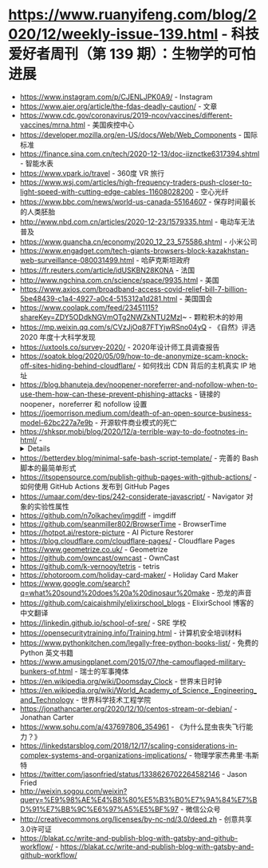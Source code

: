 # https://www.ruanyifeng.com/blog/2020/12/weekly-issue-139.html - 科技爱好者周刊（第 139 期）：生物学的可怕进展

- https://www.instagram.com/p/CJENLJPK0A9/ - Instagram
- https://www.aier.org/article/the-fdas-deadly-caution/ - 文章
- https://www.cdc.gov/coronavirus/2019-ncov/vaccines/different-vaccines/mrna.html - 美国疾控中心
- https://developer.mozilla.org/en-US/docs/Web/Web_Components - 国际标准
- https://finance.sina.com.cn/tech/2020-12-13/doc-iiznctke6317394.shtml - 智能水表
- https://www.vpark.io/travel - 360度 VR 旅行
- https://www.wsj.com/articles/high-frequency-traders-push-closer-to-light-speed-with-cutting-edge-cables-11608028200 - 空心光纤
- https://www.bbc.com/news/world-us-canada-55164607 - 保存时间最长的人类胚胎
- http://www.nbd.com.cn/articles/2020-12-23/1579335.html - 电动车无法普及
- https://www.guancha.cn/economy/2020_12_23_575586.shtml - 小米公司
- https://www.engadget.com/tech-giants-browsers-block-kazakhstan-web-surveillance-080031499.html - 哈萨克斯坦政府
- https://fr.reuters.com/article/idUSKBN28K0NA - 法国
- http://www.ngchina.com.cn/science/space/9935.html - 美国
- https://www.axios.com/broadband-access-covid-relief-bill-7-billion-5be48439-c1a4-4927-a0c4-515312a1d281.html - 美国国会
- https://www.coolapk.com/feed/23451115?shareKey=ZDY5ODdkNGVmOTg2NWZkNTU2MzI~ - 颗粒积木的妙用
- https://mp.weixin.qq.com/s/CVzJjOq87FTYjwRSno04yQ - 《自然》评选 2020 年度十大科学发现
- https://uxtools.co/survey-2020/ - 2020年设计师工具调查报告
- https://soatok.blog/2020/05/09/how-to-de-anonymize-scam-knock-off-sites-hiding-behind-cloudflare/ - 如何找出 CDN 背后的主机真实 IP 地址
- https://blog.bhanuteja.dev/noopener-noreferrer-and-nofollow-when-to-use-them-how-can-these-prevent-phishing-attacks - 链接的 noopener，noreferrer 和 nofollow 设置
- https://joemorrison.medium.com/death-of-an-open-source-business-model-62bc227a7e9b - 开源软件商业模式的死亡
- https://shkspr.mobi/blog/2020/12/a-terrible-way-to-do-footnotes-in-html/ - <details>标签的一个作用
- https://betterdev.blog/minimal-safe-bash-script-template/ - 完善的 Bash 脚本的最简单形式
- https://itsopensource.com/publish-github-pages-with-github-actions/ - 如何使用 GitHub Actions 发布到 GitHub Pages
- https://umaar.com/dev-tips/242-considerate-javascript/ - Navigator 对象的实验性属性
- https://github.com/n7olkachev/imgdiff - imgdiff
- https://github.com/seanmiller802/BrowserTime - BrowserTime
- https://hotpot.ai/restore-picture - AI Picture Restorer
- https://blog.cloudflare.com/cloudflare-pages/ - Cloudflare Pages
- https://www.geometrize.co.uk/ - Geometrize
- https://github.com/owncast/owncast - OwnCast
- https://github.com/k-vernooy/tetris - tetris
- https://photoroom.com/holiday-card-maker/ - Holiday Card Maker
- https://www.google.com/search?q=what%20sound%20does%20a%20dinosaur%20make - 恐龙的声音
- https://github.com/caicaishmily/elixirschool_blogs - ElixirSchool 博客的中文翻译
- https://linkedin.github.io/school-of-sre/ - SRE 学校
- https://opensecuritytraining.info/Training.html - 计算机安全培训材料
- https://www.pythonkitchen.com/legally-free-python-books-list/ - 免费的 Python 英文书籍
- https://www.amusingplanet.com/2015/07/the-camouflaged-military-bunkers-of.html - 瑞士的军事掩体
- https://en.wikipedia.org/wiki/Doomsday_Clock - 世界末日时钟
- https://en.wikipedia.org/wiki/World_Academy_of_Science,_Engineering_and_Technology - 世界科学技术工程学院
- https://jonathancarter.org/2020/12/10/centos-stream-or-debian/ - Jonathan Carter
- https://www.sohu.com/a/437697806_354961 - 《为什么昆虫丧失飞行能力？》
- https://linkedstarsblog.com/2018/12/17/scaling-considerations-in-complex-systems-and-organizations-implications/ - 物理学家杰弗里·韦斯特
- https://twitter.com/jasonfried/status/1338626702264582146 - Jason Fried
- http://weixin.sogou.com/weixin?query=%E9%98%AE%E4%B8%80%E5%B3%B0%E7%9A%84%E7%BD%91%E7%BB%9C%E6%97%A5%E5%BF%97 - 微信公众号
- http://creativecommons.org/licenses/by-nc-nd/3.0/deed.zh - 创意共享3.0许可证
- https://blakat.cc/write-and-publish-blog-with-gatsby-and-github-workflow/ - https://blakat.cc/write-and-publish-blog-with-gatsby-and-github-workflow/